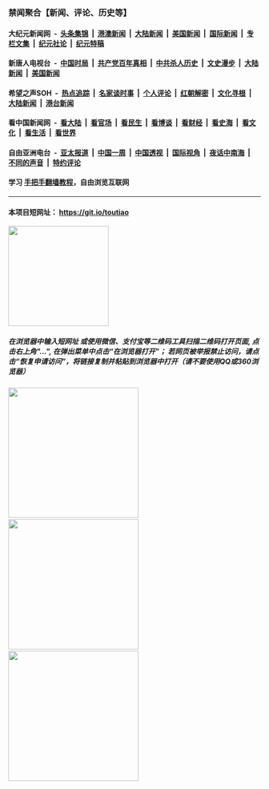 ### 禁闻聚合【新闻、评论、历史等】

#### 大纪元新闻网 &nbsp;-&nbsp; [头条集锦](indexes/E头条集锦.md?t=02122311) &nbsp;|&nbsp; [港澳新闻](indexes/E港澳新闻.md?t=02122311)  &nbsp;|&nbsp; [大陆新闻](indexes/E大陆新闻.md?t=02122311) &nbsp;|&nbsp; [美国新闻](indexes/E美国新闻.md?t=02122311) &nbsp;|&nbsp; [国际新闻](indexes/E国际新闻.md?t=02122311) &nbsp;|&nbsp; [专栏文集](indexes/E专栏文集.md?t=02122311) &nbsp;|&nbsp; [纪元社论](indexes/E纪元社论.md?t=02122311) &nbsp;|&nbsp; [纪元特稿](indexes/E纪元特稿.md?t=02122311) 

#### 新唐人电视台 &nbsp;-&nbsp; [中国时局](indexes/N中国时局.md?t=02122311) &nbsp;|&nbsp; [共产党百年真相](indexes/N共产党百年真相.md?t=02122311) &nbsp;|&nbsp; [中共杀人历史](indexes/N中共杀人历史.md?t=02122311) &nbsp;|&nbsp; [文史漫步](indexes/N文史漫步.md?t=02122311) &nbsp;|&nbsp; [大陆新闻](indexes/N大陆新闻.md?t=02122311) &nbsp;|&nbsp; [美国新闻](indexes/N美国新闻.md?t=02122311)

#### 希望之声SOH &nbsp;-&nbsp; [热点追踪](indexes/H热点追踪.md?t=02122311) &nbsp;|&nbsp; [名家谈时事](indexes/H名家谈时事.md?t=02122311) &nbsp;|&nbsp; [个人评论](indexes/H个人评论.md?t=02122311)  &nbsp;|&nbsp; [红朝解密](indexes/H红朝解密.md?t=02122311) &nbsp;|&nbsp; [文化寻根](indexes/H文化寻根.md?t=02122311) &nbsp;|&nbsp; [大陆新闻](indexes/H大陆新闻.md?t=02122311) &nbsp;|&nbsp; [港台新闻](indexes/H港台新闻.md?t=02122311)

#### 看中国新闻网 &nbsp;-&nbsp; [看大陆](indexes/S看大陆.md?t=02122311) &nbsp;|&nbsp; [看官场](indexes/S看官场.md?t=02122311) &nbsp;|&nbsp; [看民生](indexes/S看民生.md?t=02122311)  &nbsp;|&nbsp; [看博谈](indexes/S看博谈.md?t=02122311) &nbsp;|&nbsp; [看财经](indexes/S看财经.md?t=02122311) &nbsp;|&nbsp; [看史海](indexes/S看史海.md?t=02122311) &nbsp;|&nbsp; [看文化](indexes/S看文化.md?t=02122311) &nbsp;|&nbsp; [看生活](indexes/S看生活.md?t=02122311) &nbsp;|&nbsp; [看世界](indexes/S看世界.md?t=02122311)

#### 自由亚洲电台 &nbsp;-&nbsp; [亚太报道](indexes/R亚太报道.md?t=02122311) &nbsp;|&nbsp; [中国一周](indexes/R中国一周.md?t=02122311) &nbsp;|&nbsp; [中国透视](indexes/R中国透视.md?t=02122311)  &nbsp;|&nbsp; [国际视角](indexes/R国际视角.md?t=02122311) &nbsp;|&nbsp; [夜话中南海](indexes/R夜话中南海.md?t=02122311) &nbsp;|&nbsp; [不同的声音](indexes/R不同的声音.md?t=02122311) &nbsp;|&nbsp; [特约评论](indexes/R特约评论.md?t=02122311)

#### 学习 [手把手翻墙教程](https://github.com/gfw-breaker/guides/wiki)，自由浏览互联网

----

#### 本项目短网址： https://git.io/toutiao
<img src="https://raw.githubusercontent.com/gfw-breaker/banned-news/master/scripts/img/qr.png" width="200px"/>  

##### 在浏览器中输入短网址 或使用微信、支付宝等二维码工具扫描二维码打开页面, 点击右上角"...", 在弹出菜单中点击“在浏览器打开”； 若网页被举报禁止访问，请点击“恢复申请访问”，将链接复制并粘贴到浏览器中打开（请不要使用QQ或360浏览器）

<img src="https://raw.githubusercontent.com/gfw-breaker/banned-news/master/scripts/img/1.png" width="260px"/> &nbsp; <img src="https://raw.githubusercontent.com/gfw-breaker/banned-news/master/scripts/img/2.png" width="260px"/> &nbsp; <img src="https://raw.githubusercontent.com/gfw-breaker/banned-news/master/scripts/img/3.png" width="260px"/>
